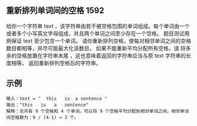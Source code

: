 ##  重新排列单词间的空格 1592
给你一个字符串 text ，该字符串由若干被空格包围的单词组成。每个单词由一个或者多个小写英文字母组成，并且两个单词之间至少存在一个空格。
题目测试用例保证 text 至少包含一个单词。
请你重新排列空格，使每对相邻单词之间的空格数目都相等，并尽可能最大化该数目。
如果不能重新平均分配所有空格，请 将多余的空格放置在字符串末尾 ，这也意味着返回的字符串应当与原 text 字符串的长度相等。
返回重新排列空格后的字符串。
## 示例
    输入：text = "  this   is  a sentence "
    输出："this   is   a   sentence"
    解释：总共有 9 个空格和 4 个单词。可以将 9 个空格平均分配到相邻单词之间，相邻单词间空格数为：9 / (4-1) = 3 个。

